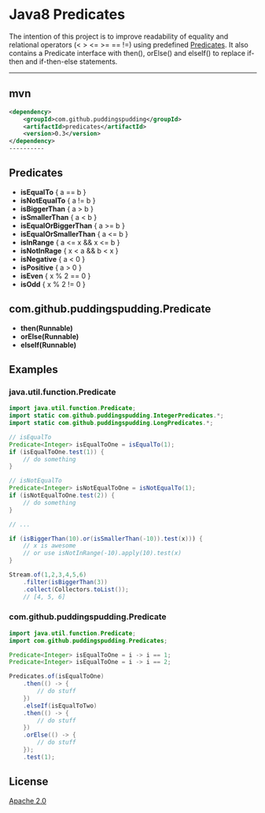 # Java8 Predicates

The intention of this project is to improve readability of equality and relational operators (< > <= >= == !=) using predefined [Predicates](https://docs.oracle.com/javase/8/docs/api/java/util/function/Predicate.html).
It also contains a Predicate interface with then(), orElse() and elseIf() to replace if-then and if-then-else statements.

----------
## mvn
```xml
<dependency>
    <groupId>com.github.puddingspudding</groupId>
    <artifactId>predicates</artifactId>
    <version>0.3</version>
</dependency>
----------
```

## Predicates
- **isEqualTo** { a == b }
- **isNotEqualTo** { a != b }
- **isBiggerThan** { a > b }
- **isSmallerThan** { a < b }
- **isEqualOrBiggerThan** { a >= b }
- **isEqualOrSmallerThan** { a <= b }
- **isInRange** { a <= x && x <= b }
- **isNotInRage** { x < a && b < x }
- **isNegative** { a < 0 }
- **isPositive** { a > 0 }
- **isEven** { x % 2 == 0 }
- **isOdd** { x % 2 != 0 }

## com.github.puddingspudding.Predicate
- **then(Runnable)**
- **orElse(Runnable)**
- **elseIf(Runnable)**

## Examples
### java.util.function.Predicate
```java
import java.util.function.Predicate;
import static com.github.puddingspudding.IntegerPredicates.*;
import static com.github.puddingspudding.LongPredicates.*;

// isEqualTo
Predicate<Integer> isEqualToOne = isEqualTo(1);
if (isEqualToOne.test(1)) {
    // do something
}

// isNotEqualTo
Predicate<Integer> isNotEqualToOne = isNotEqualTo(1);
if (isNotEqualToOne.test(2)) {
    // do something
}

// ...

if (isBiggerThan(10).or(isSmallerThan(-10)).test(x))) {
    // x is awesome
    // or use isNotInRange(-10).apply(10).test(x)
}

Stream.of(1,2,3,4,5,6)
	.filter(isBiggerThan(3))
	.collect(Collectors.toList());
	// [4, 5, 6]

```
### com.github.puddingspudding.Predicate
```java
import java.util.function.Predicate;
import com.github.puddingspudding.Predicates;

Predicate<Integer> isEqualToOne = i -> i == 1;
Predicate<Integer> isEqualToOne = i -> i == 2;

Predicates.of(isEqualToOne)
    .then(() -> {
        // do stuff
    })
    .elseIf(isEqualToTwo)
    .then(() -> {
        // do stuff
    })
    .orElse(() -> {
        // do stuff
    });
    .test(1);

```

## License
[Apache 2.0](http://www.apache.org/licenses/LICENSE-2.0)
